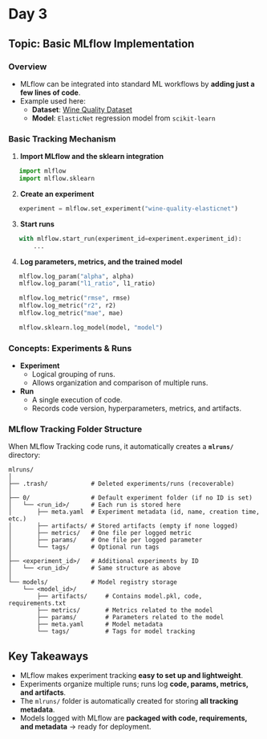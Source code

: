 # Day 3

## Topic: Basic MLflow Implementation

### Overview
- MLflow can be integrated into standard ML workflows by **adding just a few lines of code**.  
- Example used here:
  - **Dataset**: [Wine Quality Dataset](https://github.com/myuser114/wine-dataset)  
  - **Model**: `ElasticNet` regression model from `scikit-learn`  


### Basic Tracking Mechanism
1. **Import MLflow and the sklearn integration**
```python
   import mlflow
   import mlflow.sklearn
```

2. **Create an experiment**
```python
   experiment = mlflow.set_experiment("wine-quality-elasticnet")
```
3. **Start runs**
```python
   with mlflow.start_run(experiment_id=experiment.experiment_id):
       ...
```
4. **Log parameters, metrics, and the trained model**
```python
   mlflow.log_param("alpha", alpha)
   mlflow.log_param("l1_ratio", l1_ratio)

   mlflow.log_metric("rmse", rmse)
   mlflow.log_metric("r2", r2)
   mlflow.log_metric("mae", mae)

   mlflow.sklearn.log_model(model, "model")
```

### Concepts: Experiments & Runs

* **Experiment**
  * Logical grouping of runs.
  * Allows organization and comparison of multiple runs.
* **Run**
  * A single execution of code.
  * Records code version, hyperparameters, metrics, and artifacts.

### MLflow Tracking Folder Structure

When MLflow Tracking code runs, it automatically creates a **`mlruns/`** directory:

```
mlruns/
│
├── .trash/            # Deleted experiments/runs (recoverable)
│
├── 0/                 # Default experiment folder (if no ID is set)
│   └── <run_id>/      # Each run is stored here
│       ├── meta.yaml  # Experiment metadata (id, name, creation time, etc.)
│       ├── artifacts/ # Stored artifacts (empty if none logged)
│       ├── metrics/   # One file per logged metric
│       ├── params/    # One file per logged parameter
│       └── tags/      # Optional run tags
│
├── <experiment_id>/   # Additional experiments by ID
│   └── <run_id>/      # Same structure as above
│
└── models/            # Model registry storage
    └── <model_id>/    
        ├── artifacts/     # Contains model.pkl, code, requirements.txt
        ├── metrics/       # Metrics related to the model
        ├── params/        # Parameters related to the model
        ├── meta.yaml      # Model metadata
        └── tags/          # Tags for model tracking
```

## Key Takeaways

* MLflow makes experiment tracking **easy to set up and lightweight**.
* Experiments organize multiple runs; runs log **code, params, metrics, and artifacts**.
* The `mlruns/` folder is automatically created for storing **all tracking metadata**.
* Models logged with MLflow are **packaged with code, requirements, and metadata** → ready for deployment.
